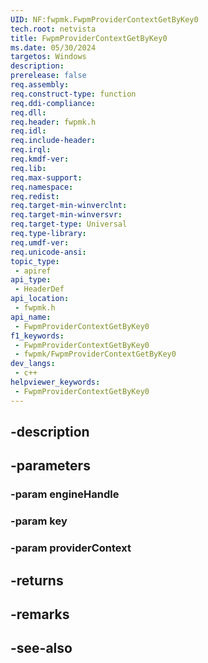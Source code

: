 ```yaml
---
UID: NF:fwpmk.FwpmProviderContextGetByKey0
tech.root: netvista
title: FwpmProviderContextGetByKey0
ms.date: 05/30/2024
targetos: Windows
description: 
prerelease: false
req.assembly: 
req.construct-type: function
req.ddi-compliance: 
req.dll: 
req.header: fwpmk.h
req.idl: 
req.include-header: 
req.irql: 
req.kmdf-ver: 
req.lib: 
req.max-support: 
req.namespace: 
req.redist: 
req.target-min-winverclnt: 
req.target-min-winversvr: 
req.target-type: Universal
req.type-library: 
req.umdf-ver: 
req.unicode-ansi: 
topic_type:
 - apiref
api_type:
 - HeaderDef
api_location:
 - fwpmk.h
api_name:
 - FwpmProviderContextGetByKey0
f1_keywords:
 - FwpmProviderContextGetByKey0
 - fwpmk/FwpmProviderContextGetByKey0
dev_langs:
 - c++
helpviewer_keywords:
 - FwpmProviderContextGetByKey0
---
```


## -description

## -parameters

### -param engineHandle

### -param key

### -param providerContext

## -returns

## -remarks

## -see-also

